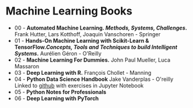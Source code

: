# Machine Learning Books

<ul>
 <li>00 - <b>Automated Machine Learning.<i> Methods, Systems, Challenges</i>.</b> Frank Hutter, Lars Kotthoff, Joaquin Vanschoren - Springer</li>
  <li>01 - <b>Hands-On Machine Learning with Scikit-Learn & TensorFlow.<i>Concepts, Tools and Techniques to build Intelligent Systems</i>.</b> Aurélien Géron - O'Reilly</li>
  <li>02 - <b>Machine Learning For Dummies.</b> John Paul Mueller, Luca Massaron </li>
  <li>03 - <b>Deep Learning with R.</b> François Chollet - Manning </li>
  <li>04 - <b>Python Data Science Handbook</b> Jake Vanderplas - O'reilly <br>
    Linked to <a href="https://github.com/jakevdp/PythonDataScienceHandbook" target="_blank">github</a> with exercises in Jupyter Notebook</li>
  <li>05 - <b>Python Notes for Professionals</b></li>
  <li>06 - <b>Deep Learning with PyTorch</b></li>
</ul>
